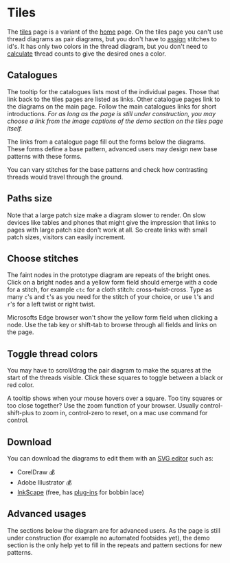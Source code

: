 Tiles
=====

The [tiles] page is a variant of the [home] page.
On the tiles page you can't use thread diagrams as pair diagrams,
but you don't have to [assign] stitches to id's.
It has only two colors in the thread diagram,
but you don't need to [calculate] thread counts
to give the desired ones a color.

[tiles]: /GroundForge/tiles
[home]: /GroundForge
[assign]: /GroundForge/help/Choose-Stitches#assign-stitches
[calculate]: /GroundForge/help/Thread-Colors


Catalogues
----------
The tooltip for the catalogues lists most of the individual pages.
Those that link back to the tiles pages are listed as links.
Other catalogue pages link to the diagrams on the main page.
Follow the main catalogues links for short introductions.
_For as long as the page is still under construction,
you may choose a link from the image captions of the demo section
on the tiles page itself._

The links from a catalogue page fill out the forms below the diagrams.
These forms define a base pattern, advanced users may design
new base patterns with these forms.

You can vary stitches for the base patterns and check how
contrasting threads would travel through the ground.

Paths size
----------
Note that a large patch size make a diagram slower to render.
On slow devices like tables and phones that might give
the impression that links to pages with large patch size don't work at all.
So create links with small patch sizes, visitors can easily increment.

Choose stitches
---------------
The faint nodes in the prototype diagram are repeats of the bright ones.
Click on a bright nodes and a yellow form field should emerge with a code
for a stitch, for example `ctc` for a cloth stitch: cross-twist-cross.
Type as many `c`'s and `t`'s as you need for the stitch of your choice,
or use `l`'s and `r`'s for a left twist or right twist.

Microsofts Edge browser won't show the yellow form field when clicking a node.
Use the tab key or shift-tab to browse through all fields and links on the page.

Toggle thread colors
--------------------
You may have to scroll/drag the pair diagram to make
the squares at the start of the threads visible.
Click these squares to toggle between a black or red color.

A tooltip shows when your mouse hovers over a square. 
Too tiny squares or too close together? Use the zoom function of your browser.
Usually control-shift-plus to zoom in, control-zero to reset,
on a mac use command for control.

Download
--------
You can download the diagrams to edit them with an [SVG editor] such as:
- CorelDraw 💰
- Adobe Illustrator 💰
- [InkScape](http://www.inkscape.org/) (free, has [plug-ins] for bobbin lace)

[plug-ins]: https://d-bl.github.io/inkscape-bobbinlace/
[SVG editor]: https://en.wikipedia.org/wiki/Comparison_of_vector_graphics_editors#File_format_support

Advanced usages
---------------
The sections below the diagram are for advanced users.
As the page is still under construction (for example no automated footsides yet),
the demo section is the only help yet to fill in the repeats and pattern sections
for new patterns. 
